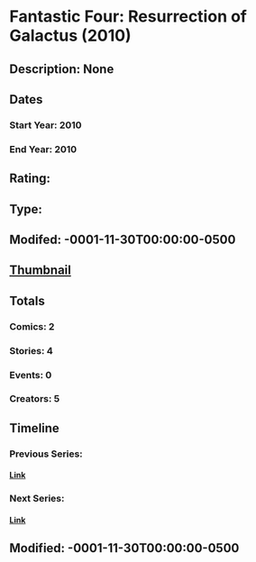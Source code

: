 # Fantastic Four: Resurrection of Galactus (2010)
## Description: None
## Dates
### Start Year: 2010
### End Year: 2010
## Rating: 
## Type: 
## Modifed: -0001-11-30T00:00:00-0500
## [Thumbnail](http://i.annihil.us/u/prod/marvel/i/mg/5/a0/4bed62fd3fedf.jpg)
## Totals
### Comics: 2
### Stories: 4
### Events: 0
### Creators: 5
## Timeline
### Previous Series: 
#### [Link]()
### Next Series: 
#### [Link]()
## Modified: -0001-11-30T00:00:00-0500